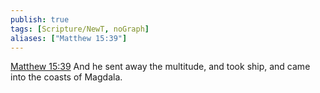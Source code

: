 ```yaml
---
publish: true
tags: [Scripture/NewT, noGraph]
aliases: ["Matthew 15:39"]
---
```

[Matthew 15:39](https://churchofjesuschrist.org/study/scriptures/nt/matt/15?lang=eng&id=p39#p39) And he sent away the multitude, and took ship, and came into the coasts of Magdala.





